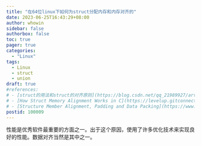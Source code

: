 ```yaml
---
title: "在64位linux下如何为struct分配内存和内存对齐的"
date: 2023-06-25T16:43:29+08:00
author: whowin
sidebar: false
authorbox: false
toc: true
pager: true
categories:
  - "Linux"
tags:
  - Linux
  - struct
  - union
draft: true
#references: 
# - [struct的用法和struct的对齐原则](https://blog.csdn.net/qq_21989927/article/details/110139636)
# - [How Struct Memory Alignment Works in C](https://levelup.gitconnected.com/how-struct-memory-alignment-works-in-c-3ee897697236)
# - [Structure Member Alignment, Padding and Data Packing](https://www.geeksforgeeks.org/structure-member-alignment-padding-and-data-packing/)
postid: 100009
---
```


性能是优秀软件最重要的方面之一。出于这个原因，使用了许多优化技术来实现良好的性能。数据对齐当然是其中之一。


<!--more-->